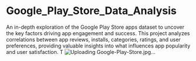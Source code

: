 # Google_Play_Store_Data_Analysis
An in-depth exploration of the Google Play Store apps dataset to uncover the key factors driving app engagement and success. This project analyzes correlations between app reviews, installs, categories, ratings, and user preferences, providing valuable insights into what influences app popularity and user satisfaction. T
![Uploading Google-Play-Store.jpg…]()
